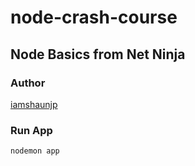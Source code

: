 # node-crash-course

## Node Basics from Net Ninja

### Author
[iamshaunjp](https://github.com/iamshaunjp)

### Run App

``` nodemon app ```

